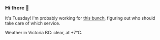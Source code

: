 ### Hi there :wave:

It's Tuesday! I'm probably working for [this bunch](https://github.com/kohofinancial), figuring out who should take care of which service.

Weather in Victoria BC: clear, at +7°C.
